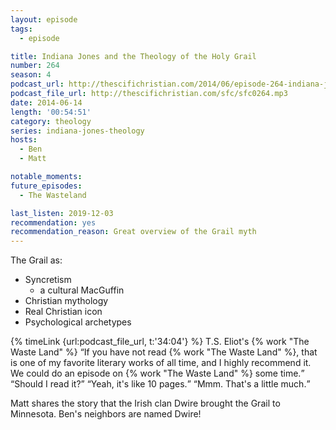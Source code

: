 ```yaml
---
layout: episode
tags:
  - episode

title: Indiana Jones and the Theology of the Holy Grail
number: 264
season: 4
podcast_url: http://thescifichristian.com/2014/06/episode-264-indiana-jones-and-the-theology-of-the-holy-grail/
podcast_file_url: http://thescifichristian.com/sfc/sfc0264.mp3
date: 2014-06-14
length: '00:54:51'
category: theology
series: indiana-jones-theology
hosts:
  - Ben
  - Matt

notable_moments: 
future_episodes:
  - The Wasteland

last_listen: 2019-12-03
recommendation: yes
recommendation_reason: Great overview of the Grail myth
---
```


The Grail as:
- Syncretism
  - a cultural MacGuffin
- Christian mythology 
- Real Christian icon
- Psychological archetypes

<div class="quote">
  {% timeLink {url:podcast_file_url, t:'34:04'} %}
  <span class="quote-context is-size-6">T.S. Eliot's {% work "The Waste Land" %}</span>
  <q class="ben">If you have not read {% work "The Waste Land" %}, that is one of my favorite literary works of all time, and I highly recommend it. We could do an episode on {% work "The Waste Land" %} some time.</q>
  <q class="matt">Should I read it?</q>
  <q class="ben">Yeah, it's like 10 pages.</q>
  <q class="matt">Mmm. That's a little much.</q>
</div>

Matt shares the story that the Irish clan Dwire brought the Grail to Minnesota. Ben's neighbors are named Dwire!